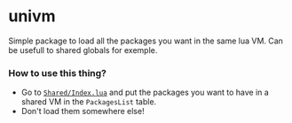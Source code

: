 # univm

Simple package to load all the packages you want in the same lua VM.
Can be usefull to shared globals for exemple.

### How to use this thing?
- Go to [`Shared/Index.lua`](https://github.com/Timmy-the-nobody/UniVM/blob/main/Shared/Index.lua#L2) and put the packages you want to have in a shared VM in the `PackagesList` table.
- Don't load them somewhere else!
